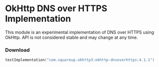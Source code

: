 OkHttp DNS over HTTPS Implementation
====================================

This module is an experimental implementation of DNS over HTTPS using OkHttp.
API is not considered stable and may change at any time.

### Download

```kotlin
testImplementation("com.squareup.okhttp3:okhttp-dnsoverhttps:4.1.1")
```
